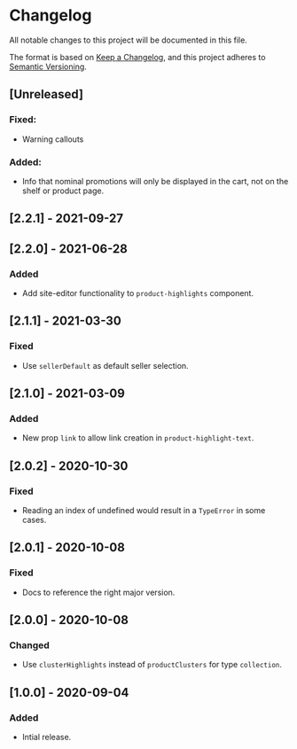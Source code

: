 # Changelog

All notable changes to this project will be documented in this file.

The format is based on [Keep a Changelog](https://keepachangelog.com/en/1.0.0/),
and this project adheres to [Semantic Versioning](https://semver.org/spec/v2.0.0.html).

## [Unreleased]
### Fixed:
- Warning callouts
### Added:
- Info that nominal promotions will only be displayed in the cart, not on the shelf or product page.

## [2.2.1] - 2021-09-27

## [2.2.0] - 2021-06-28
### Added
- Add site-editor functionality to `product-highlights` component.

## [2.1.1] - 2021-03-30
### Fixed
- Use `sellerDefault` as default seller selection.

## [2.1.0] - 2021-03-09

### Added
- New prop `link` to allow link creation in `product-highlight-text`.

## [2.0.2] - 2020-10-30

### Fixed

- Reading an index of undefined would result in a `TypeError` in some cases.

## [2.0.1] - 2020-10-08

### Fixed

- Docs to reference the right major version.

## [2.0.0] - 2020-10-08

### Changed

- Use `clusterHighlights` instead of `productClusters` for type `collection`.

## [1.0.0] - 2020-09-04

### Added

- Intial release.
